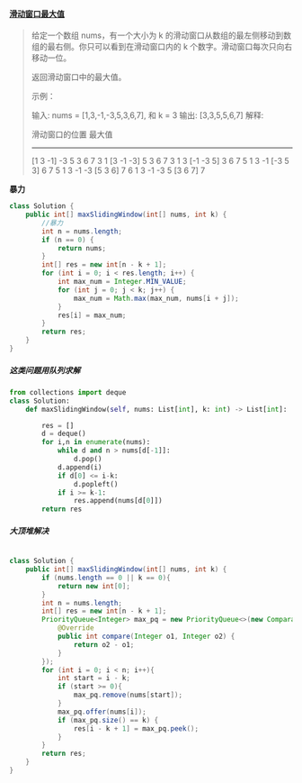 #### [滑动窗口最大值](https://leetcode-cn.com/problems/sliding-window-maximum/)

> 给定一个数组 nums，有一个大小为 k 的滑动窗口从数组的最左侧移动到数组的最右侧。你只可以看到在滑动窗口内的 k 个数字。滑动窗口每次只向右移动一位。
>
> 返回滑动窗口中的最大值。
>
> 示例：
>
> 输入: nums = [1,3,-1,-3,5,3,6,7], 和 k = 3
> 输出: [3,3,5,5,6,7] 
> 解释: 
>
>   滑动窗口的位置            最大值
> ---------------               -----
> [1  3  -1] -3  5  3  6  7       3
>  1 [3  -1  -3] 5  3  6  7       3
>  1  3 [-1  -3  5] 3  6  7       5
>  1  3  -1 [-3  5  3] 6  7       5
>  1  3  -1  -3 [5  3  6] 7       6
>  1  3  -1  -3  5 [3  6  7]      7

**暴力**

```java
class Solution {
    public int[] maxSlidingWindow(int[] nums, int k) {
        //暴力
        int n = nums.length;
        if (n == 0) {
            return nums;
        }
        int[] res = new int[n - k + 1];
        for (int i = 0; i < res.length; i++) {
            int max_num = Integer.MIN_VALUE;
            for (int j = 0; j < k; j++) {
                max_num = Math.max(max_num, nums[i + j]);
            }
            res[i] = max_num;
        }
        return res;
    }
}
```

##### 这类问题用队列求解

```python
from collections import deque
class Solution:
    def maxSlidingWindow(self, nums: List[int], k: int) -> List[int]:

        res = []
        d = deque()
        for i,n in enumerate(nums):
            while d and n > nums[d[-1]]:
                d.pop()
            d.append(i)
            if d[0] <= i-k:
                d.popleft()
            if i >= k-1:
                res.append(nums[d[0]])
        return res
```

##### 大顶堆解决

```java

class Solution {
    public int[] maxSlidingWindow(int[] nums, int k) {
        if (nums.length == 0 || k == 0){
            return new int[0];
        }
        int n = nums.length;
        int[] res = new int[n - k + 1];
        PriorityQueue<Integer> max_pq = new PriorityQueue<>(new Comparator<Integer>() {
            @Override
            public int compare(Integer o1, Integer o2) {
                return o2 - o1;
            }
        });
        for (int i = 0; i < n; i++){
            int start = i - k;
            if (start >= 0){
                max_pq.remove(nums[start]);
            }
            max_pq.offer(nums[i]);
            if (max_pq.size() == k) {
                res[i - k + 1] = max_pq.peek();
            }
        }
        return res;
    }
}
```

